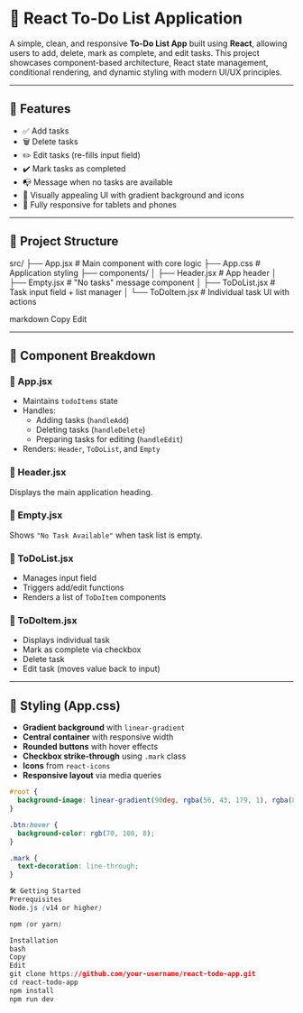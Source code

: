 # 📝 React To-Do List Application

A simple, clean, and responsive **To-Do List App** built using **React**, allowing users to add, delete, mark as complete, and edit tasks. This project showcases component-based architecture, React state management, conditional rendering, and dynamic styling with modern UI/UX principles.

---

## 🚀 Features

- ✅ Add tasks
- 🗑️ Delete tasks
- ✏️ Edit tasks (re-fills input field)
- ✔️ Mark tasks as completed
- 📭 Message when no tasks are available
- 🎨 Visually appealing UI with gradient background and icons
- 📱 Fully responsive for tablets and phones

---

## 🧱 Project Structure

src/
├── App.jsx # Main component with core logic
├── App.css # Application styling
├── components/
│ ├── Header.jsx # App header
│ ├── Empty.jsx # "No tasks" message component
│ ├── ToDoList.jsx # Task input field + list manager
│ └── ToDoItem.jsx # Individual task UI with actions

markdown
Copy
Edit

---

## 🧩 Component Breakdown

### 🔹 App.jsx
- Maintains `todoItems` state
- Handles:
  - Adding tasks (`handleAdd`)
  - Deleting tasks (`handleDelete`)
  - Preparing tasks for editing (`handleEdit`)
- Renders: `Header`, `ToDoList`, and `Empty`

### 🔹 Header.jsx
Displays the main application heading.

### 🔹 Empty.jsx
Shows `"No Task Available"` when task list is empty.

### 🔹 ToDoList.jsx
- Manages input field
- Triggers add/edit functions
- Renders a list of `ToDoItem` components

### 🔹 ToDoItem.jsx
- Displays individual task
- Mark as complete via checkbox
- Delete task
- Edit task (moves value back to input)

---

## 🎨 Styling (App.css)

- **Gradient background** with `linear-gradient`
- **Central container** with responsive width
- **Rounded buttons** with hover effects
- **Checkbox strike-through** using `.mark` class
- **Icons** from `react-icons`
- **Responsive layout** via media queries

```css
#root {
  background-image: linear-gradient(90deg, rgba(56, 43, 179, 1), rgba(87, 199, 136, 1));
}

.btn:hover {
  background-color: rgb(70, 108, 8);
}

.mark {
  text-decoration: line-through;
}

🛠️ Getting Started
Prerequisites
Node.js (v14 or higher)

npm (or yarn)

Installation
bash
Copy
Edit
git clone https://github.com/your-username/react-todo-app.git
cd react-todo-app
npm install
npm run dev